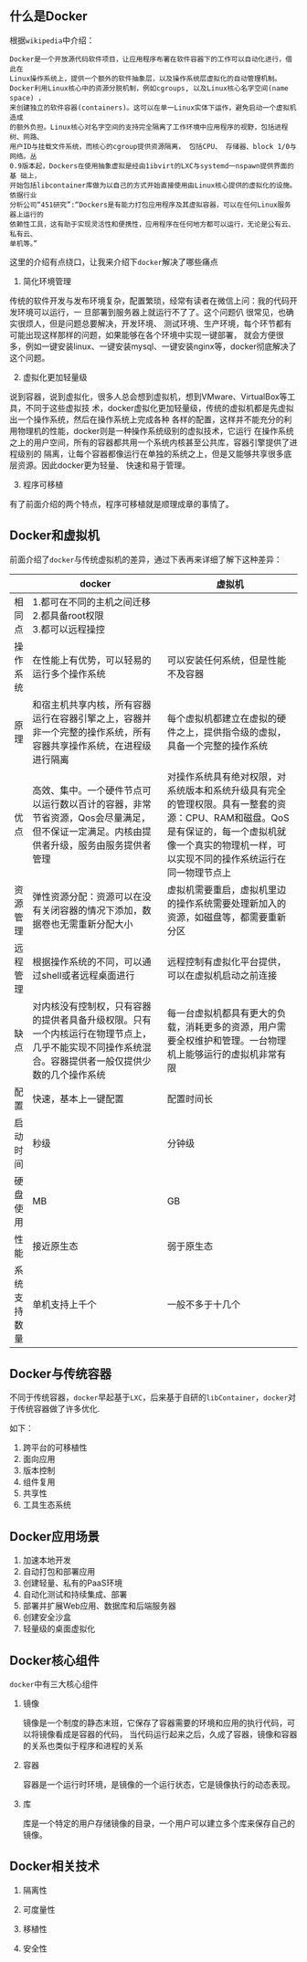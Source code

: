 ## 什么是Docker

根据`wikipedia`中介绍：

    Docker是一个开放源代码软件项目，让应用程序布署在软件容器下的工作可以自动化进行，借此在
    Linux操作系统上，提供一个额外的软件抽象层，以及操作系统层虚拟化的自动管理机制。
    Docker利用Linux核心中的资源分脱机制，例如cgroups, 以及Linux核心名字空间(name space) ，
    来创建独立的软件容器(containers)。这可以在单一Linux实体下运作，避免启动一个虚拟机造成
    的额外负担。Linux核心对名字空间的支持完全隔离了工作环境中应用程序的视野，包括进程树、网路、
    用户ID与挂载文件系统，而核心的cgroup提供资源隔离， 包括CPU、 存储器、block 1/0与网络。丛
    0.9版本起，Dockers在使用抽象虚拟是经由1ibvirt的LXC与systemd一nspawn提供界面的基 础上，
    开始包括libcontainer库做为以自己的方式开始直接使用由Linux核心提供的虚拟化的设施。依据行业
    分析公司“451研究”:“Dockers是有能力打包应用程序及其虚拟容器，可以在任何Linux服务器上运行的
    依赖性工具，这有助于实现灵活性和便携性，应用程序在任何地方都可以运行，无论是公有云、私有云、
    单机等。”
 
这里的介绍有点绕口，让我来介绍下`docker`解决了哪些痛点

1. 简化环境管理

传统的软件开发与发布环境复杂，配置繁琐，经常有读者在微信上问：我的代码开发环境可以运行，一
旦部署到服务器上就运行不了了。这个问题仈 很常见，也确实很烦人，但是问题总要解决，开发环境、
测试环境、生产环境，每个环节都有可能出现这样那样的问题，如果能够在各个环境中实现一键部署，
就会方便很多，例如一键安装linux、一键安装mysql、一键安装nginx等，docker彻底解决了这个问题。

2. 虚拟化更加轻量级

说到容器，说到虚拟化，很多人总会想到虚拟机，想到VMware、VirtualBox等工具，不同于这些虚拟技
术，docker虚拟化更加轻量级，传统的虚拟机都是先虚拟出一个操作系统，然后在操作系统上完成各种
各样的配置，这样并不能充分的利用物理机的性能，docker则是一种操作系统级别的虚拟技术，它运行
在操作系统之上的用户空间，所有的容器都共用一个系统内核甚至公共库，容器引擎提供了进程级别的
隔离，让每个容器都像运行在单独的系统之上，但是又能够共享很多底层资源。因此docker更为轻量、
快速和易于管理。

3. 程序可移植

有了前面介绍的两个特点，程序可移植就是顺理成章的事情了。
 
## Docker和虚拟机

前面介绍了`docker`与传统虚拟机的差异，通过下表再来详细了解下这种差异：

<table> 
    <thead> 
        <tr> 
            <th align="center"></th> 
            <th width="47%" align="center">docker</th> 
            <th width="47%" align="center">虚拟机</th> 
        </tr> 
    </thead>  
    <tbody> 
        <tr> 
            <td>相同点</td> 
            <td colspan="2">
                1.都可在不同的主机之间迁移
                <br />
                2.都具备root权限
                 <br />
                3.都可以远程操控
            </td> 
        </tr>         
        <tr> 
            <td>操作系统</td>
            <td>在性能上有优势，可以轻易的运行多个操作系统</td> 
            <td>可以安装任何系统，但是性能不及容器</td> 
        </tr>           
        <tr> 
            <td>原理</td>
            <td>和宿主机共享内核，所有容器运行在容器引擎之上，容器并非一个完整的操作系统，所有容器共享操作系统，在进程级进行隔离</td> 
            <td>每个虚拟机都建立在虚拟的硬件之上，提供指令级的虚拟，具备一个完整的操作系统</td> 
        </tr>
        <tr> 
            <td>优点</td>
            <td>高效、集中。一个硬件节点可以运行数以百计的容器，非常节省资源，Qos会尽量满足，但不保证一定满足。内核由提供者升级，服务由服务提供者管理</td> 
            <td>对操作系统具有绝对权限，对系统版本和系统升级具有完全的管理权限。具有一整套的资源：CPU、RAM和磁盘。QoS是有保证的，每一个虚拟机就像一个真实的物理机一样，可以实现不同的操作系统运行在同一物理节点上</td> 
        </tr>         
        <tr> 
            <td>资源管理</td>
            <td>弹性资源分配：资源可以在没有关闭容器的情况下添加，数据卷也无需重新分配大小</td> 
            <td>虚拟机需要重启，虚拟机里边的操作系统需要处理新加入的资源，如磁盘等，都需要重新分区</td> 
        </tr>       
        <tr> 
            <td>远程管理</td>
            <td>根据操作系统的不同，可以通过shell或者远程桌面进行</td> 
            <td>远程控制有虚拟化平台提供，可以在虚拟机启动之前连接</td> 
        </tr>
        <tr> 
            <td>缺点</td>
            <td>对内核没有控制权，只有容器的提供者具备升级权限。只有一个内核运行在物理节点上，几乎不能实现不同操作系统混合。容器提供者一般仅提供少数的几个操作系统</td> 
            <td>每一台虚拟机都具有更大的负载，消耗更多的资源，用户需要全权维护和管理。一台物理机上能够运行的虚拟机非常有限</td> 
        </tr>
        <tr> 
            <td>配置</td>
            <td>快速，基本上一键配置</td> 
            <td>配置时间长</td> 
        </tr>
        <tr> 
            <td>启动时间</td>
            <td>秒级</td> 
            <td>分钟级</td> 
        </tr>
        <tr> 
            <td>硬盘使用</td>
            <td>MB</td> 
            <td>GB</td> 
        </tr>
        <tr> 
            <td>性能</td>
            <td>接近原生态</td> 
            <td>弱于原生态</td> 
        </tr>
        <tr> 
            <td>系统支持数量</td>
            <td>单机支持上千个</td> 
            <td>一般不多于十几个</td> 
        </tr>   
    </tbody>
</table>

## Docker与传统容器

不同于传统容器，`docker`早起基于`LXC`，后来基于自研的`libContainer`，`docker`对于传统容器做了许多优化.

如下：

   1. 跨平台的可移植性
   2. 面向应用
   3. 版本控制
   4. 组件复用
   5. 共享性
   6. 工具生态系统

## Docker应用场景

1. 加速本地开发
2. 自动打包和部署应用
3. 创建轻量、私有的PaaS环境
4. 自动化测试和持续集成、部署
5. 部署并扩展Web应用、数据库和后端服务器
6. 创建安全沙盒
7. 轻量级的桌面虚拟化

## Docker核心组件

`docker`中有三大核心组件
   
   1. 镜像
   
        镜像是一个制度的静态末班，它保存了容器需要的环境和应用的执行代码，可以将镜像看成是容器的代码，
        当代码运行起来之后，久成了容器，镜像和容器的关系也类似于程序和进程的关系
    
   2. 容器
   
        容器是一个运行时环境，是镜像的一个运行状态，它是镜像执行的动态表现。
        
   3. 库
        
        库是一个特定的用户存储镜像的目录，一个用户可以建立多个库来保存自己的镜像。

## Docker相关技术

1. 隔离性

2. 可度量性

3. 移植性

4. 安全性
